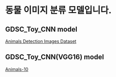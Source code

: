 # 동물 이미지 분류 모델입니다.

## GDSC_Toy_CNN model
[Animals Detection Images Dataset](/guides/content/editing-an-existing-page)

## GDSC_Toy_CNN(VGG16) model
[Animals-10]([Animals-10](https://www.kaggle.com/alessiocorrado99/animals10))